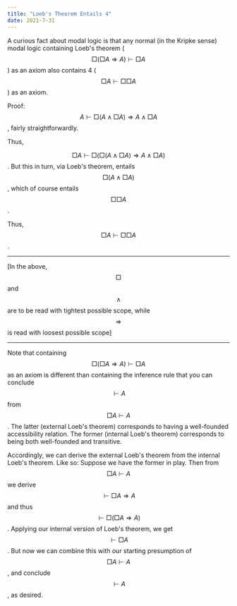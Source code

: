 ```yaml
---
title: "Loeb's Theorem Entails 4"
date: 2021-7-31
---
```

A curious fact about modal logic is that any normal (in the Kripke sense) modal logic containing Loeb's theorem ($$\Box (\Box A \Rightarrow A) \vdash \Box A$$) as an axiom also contains 4 ($$\Box A \vdash \Box \Box A$$) as an axiom.

Proof:
$$A \vdash \Box(A \wedge \Box A) \Rightarrow A \wedge \Box A$$, fairly straightforwardly.

Thus,

$$\Box A \vdash \Box( \Box(A \wedge \Box A) \Rightarrow A \wedge \Box A)$$. But this in turn, via Loeb's theorem, entails $$\Box(A \wedge \Box A)$$, which of course entails $$\Box \Box A$$.

Thus, $$\Box A \vdash \Box \Box A$$.

****

[In the above, $$\Box$$ and $$\wedge$$ are to be read with tightest possible scope, while $$\Rightarrow$$ is read with loosest possible scope]


****

Note that containing $$\Box (\Box A \Rightarrow A) \vdash \Box A$$ as an axiom is different than containing the inference rule that you can conclude $$ \vdash A$$ from $$\Box A \vdash A$$. The latter (external Loeb's theorem) corresponds to having a well-founded accessibility relation. The former (internal Loeb's theorem) corresponds to being both well-founded and transitive.

Accordingly, we can derive the external Loeb's theorem from the internal Loeb's theorem. Like so: Suppose we have the former in play. Then from $$\Box A \vdash A$$ we derive $$\vdash \Box A \Rightarrow A$$ and thus $$\vdash \Box(\Box A \Rightarrow A)$$. Applying our internal version of Loeb's theorem, we get $$\vdash \Box A$$. But now we can combine this with our starting presumption of $$\Box A \vdash A$$, and conclude $$\vdash A$$, as desired.